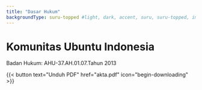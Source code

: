 ```yaml
---
title: "Dasar Hukum"
backgroundType: suru-topped #light, dark, accent, suru, suru-topped, image
---
```



# Komunitas Ubuntu Indonesia
Badan Hukum: AHU-37.AH.01.07.Tahun 2013

{{< button text="Unduh PDF" href="akta.pdf" icon="begin-downloading" >}}